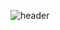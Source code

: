 ![header](https://capsule-render.vercel.app/api?type=waving&color=#34E939&height=300&section=header&text=박준영의%20사이버%20텃밭&fontSize=50)

